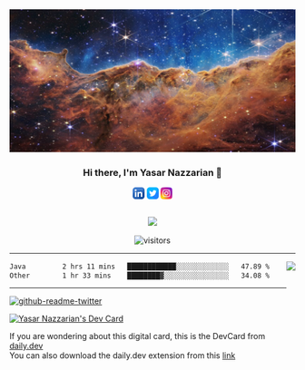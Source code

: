 <!--Banner-->
<div align="center"> <img src="images/STSCI-J.jpg"> 

### Hi there, I'm Yasar Nazzarian 👋
</div>
<!--Social media links-->
<div align="center">
<a href="https://ca.linkedin.com/in/yasarnazzarian-98"><img align="center" src="https://raw.githubusercontent.com/Yasar2019/Yasar2019/main/images/linkedin.png" alt="icon | LinkedIn" width="21px"/></a>
<a href="https://www.twitter.com/yasarnazarian/"><img align="center" src="https://raw.githubusercontent.com/Yasar2019/Yasar2019/main/images/twitter.png" alt="icon | Twitter" width="21px"/></a>
<a href="https://www.instagram.com/yasar.nazarian/"><img align="center" src="https://raw.githubusercontent.com/Yasar2019/Yasar2019/main/images/instagram.png" alt="icon | Instagram" width="21px"/></a> <br /><br />
  
  ![](https://dcbadge.vercel.app/api/shield/713197906521489409)
  
  ![visitors](https://visitor-badge.glitch.me/badge?page_id=Yasar2019.Yasar2019)
</div>

-----------------------------------------------------------------------------------------------------------------------------------------------------------------------
<img align="right" height="180em" src="https://github-readme-stats.vercel.app/api?username=Yasar2019&show_icons=true&hide_border=true&&count_private=true&include_all_commits=true" />

<!--START_SECTION:waka-->

```text
Java         2 hrs 11 mins   ████████████░░░░░░░░░░░░░   47.89 %
Other        1 hr 33 mins    ████████▓░░░░░░░░░░░░░░░░   34.08 %
```

<!--END_SECTION:waka-->
-----------------------------------------------------------------------------------------------------------------------------------------------------------------------
<!--Embeded Twitter-->
[![github-readme-twitter](https://github-readme-twitter.gazf.vercel.app/api?id=yasarnazarian&layout=wide)](https://github.com/gazf/github-readme-twitter) 
<!--END_SECTION:Twitter-->
  
<a href="https://app.daily.dev/yas1998"><img src="https://api.daily.dev/devcards/02ff78574b064333b0ea73bd6ba50f95.png?r=uf4" width="400" alt="Yasar Nazzarian's Dev  Card"/></a>

If you are wondering about this digital card, this is the DevCard from [daily.dev](https://daily.dev/)<br />
You can also download the daily.dev extension from this [link](https://api.daily.dev/get?_ga=2.119423488.800246194.1657125023-620882592.1657125023)

<!--
**Yasar2019/Yasar2019** is a ✨ _special_ ✨ repository because its `README.md` (this file) appears on your GitHub profile.

Here are some ideas to get you started:

- 🔭 I’m currently working on ...
- 🌱 I’m currently learning ...
- 👯 I’m looking to collaborate on ...
- 🤔 I’m looking for help with ...
- 💬 Ask me about ...
- 📫 How to reach me: ...
- 😄 Pronouns: ...
- ⚡ Fun fact: ...
-->

